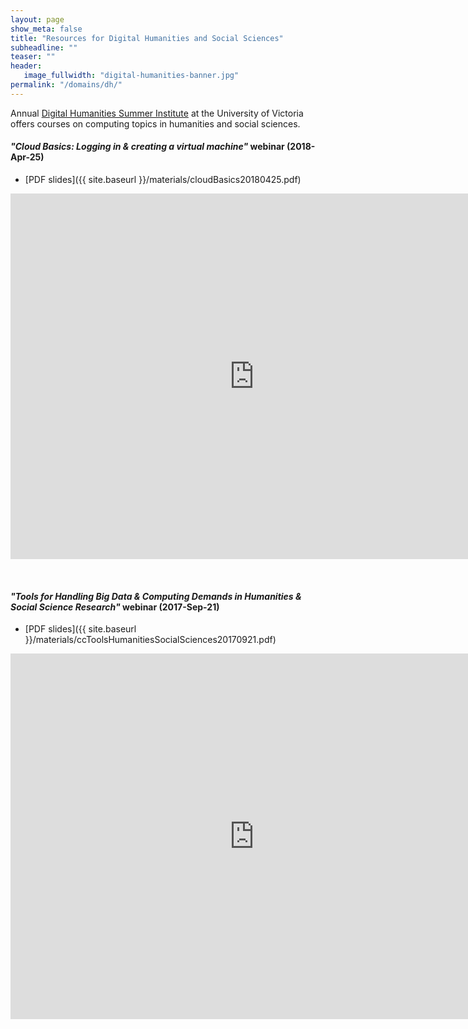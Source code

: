 ```yaml
---
layout: page
show_meta: false
title: "Resources for Digital Humanities and Social Sciences"
subheadline: ""
teaser: ""
header:
   image_fullwidth: "digital-humanities-banner.jpg"
permalink: "/domains/dh/"
---
```


<!-- 1. Open `_config.yml` and work it through, it's well documented -->
<!-- 1. [Read the documentation][1] to check out all features of *Feeling Responsive*. -->
<!--  [1]: {{ site.url }}{{ site.baseurl }}/documentation/ -->

Annual [Digital Humanities Summer Institute](http://www.dhsi.org) at the University of Victoria offers
courses on computing topics in humanities and social sciences.

#### *"Cloud Basics: Logging in & creating a virtual machine"* webinar (2018-Apr-25)

* [PDF slides]({{ site.baseurl }}/materials/cloudBasics20180425.pdf)

<div class="flex-video">
	<iframe width="780" height="585" src="https://www.youtube.com/embed/xua1-OL-JGc" frameborder="0"
	allow="autoplay; encrypted-media" allowfullscreen></iframe>
</div>

&nbsp;

#### *"Tools for Handling Big Data & Computing Demands in Humanities & Social Science Research"* webinar (2017-Sep-21)

* [PDF slides]({{ site.baseurl }}/materials/ccToolsHumanitiesSocialSciences20170921.pdf)

<div class="flex-video">
	<iframe width="780" height="585" src="https://www.youtube.com/embed/5p201-BcVLo" frameborder="0"
	allow="autoplay; encrypted-media" allowfullscreen></iframe>
</div>

&nbsp;
